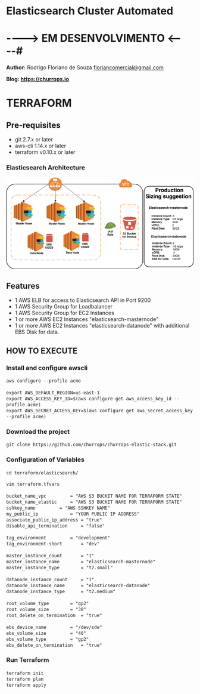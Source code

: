 # Elasticsearch Cluster Automated
# ----> EM DESENVOLVIMENTO <----#

<strong>Author:</strong> Rodrigo Floriano de Souza <floriancomercial@gmail.com>

<strong>Blog: https://churrops.io</strong> 

# TERRAFORM

## Pre-requisites

- git 2.7.x or later
- aws-cli 1.14.x or later
- terraform v0.10.x or later

### Elasticsearch Architecture

![Steps](images/elasticsearch_architecture_v1.0.png)

## Features

- 1 AWS ELB for access to Elasticsearch API in Port 9200
- 1 AWS Security Group for Loadbalancer
- 1 AWS Security Group for EC2 Instances
- 1 or more AWS EC2 Instances "elasticsearch-masternode"
- 1 or more AWS EC2 Instances "elasticsearch-datanode" with additional EBS Disk for data.

## HOW TO EXECUTE

### Install and configure awscli

```
aws configure --profile acme

export AWS_DEFAULT_REGION=us-east-1
export AWS_ACCESS_KEY_ID=$(aws configure get aws_access_key_id --profile acme)
export AWS_SECRET_ACCESS_KEY=$(aws configure get aws_secret_access_key --profile acme)
```

### Download the project

```
git clone https://github.com/churrops/churrops-elastic-stack.git
```

### Configuration of Variables 

```
cd terraform/elasticsearch/
```

```
vim terraform.tfvars

bucket_name_vpc			= "AWS S3 BUCKET NAME FOR TERRAFORM STATE"
bucket_name_elastic		= "AWS S3 BUCKET NAME FOR TERRAFORM STATE"
sshkey_name			= "AWS SSHKEY NAME"
my_public_ip			= "YOUR PUBLIC IP ADDRESS"
associate_public_ip_address	= "true"
disable_api_termination		= "false"

tag_environment			= "development"
tag_environment-short		= "dev"

master_instance_count		= "1"
master_instance_name		= "elasticsearch-masternode"
master_instance_type		= "t2.small"

datanode_instance_count 	= "1"
datanode_instance_name		= "elasticsearch-datanode"
datanode_instance_type		= "t2.medium"

root_volume_type		= "gp2"
root_volume_size		= "30"
root_delete_on_termination	= "true"

ebs_device_name			= "/dev/sde"
ebs_volume_size			= "40"
ebs_volume_type			= "gp2"
ebs_delete_on_termination	= "true"
```

### Run Terraform

```
terraform init
terraform plan
terraform apply
```
